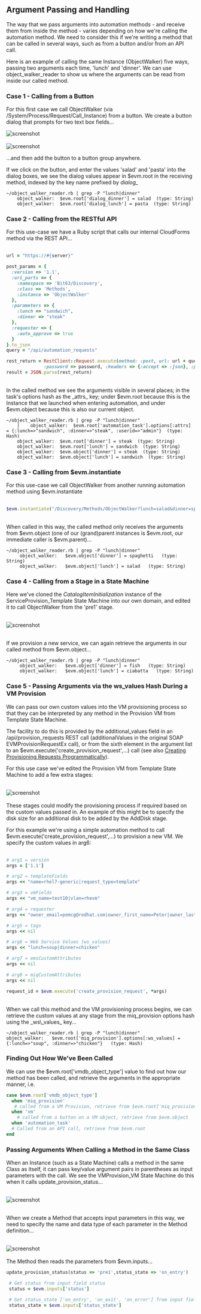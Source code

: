 ## Argument Passing and Handling


The way that we pass arguments into automation methods - and receive them from inside the method - varies depending on how we're calling the automation method. We need to consider this if we're writing a method that can be called in several ways, such as from a button and/or from an API call.

Here is an example of calling the same Instance (ObjectWalker) five ways, passing two arguments each time, 'lunch' and 'dinner'. We can use object\_walker\_reader to show us where the arguments can be read from inside our called method.

### Case 1 -  Calling from a Button

For this first case we call ObjectWalker (via /System/Process/Request/Call_Instance) from a button. We create a button dialog that prompts for two text box fields...

![screenshot](images/screenshot2.png)
<br><br>
![screenshot](images/screenshot1.png)

...and then add the button to a button group anywhere.

If we click on the button, and enter the values 'salad' and 'pasta' into the dialog boxes, we see the dialog values appear in $evm.root in the receiving method, indexed by the key name prefixed by _dialog\__

```
~/object_walker_reader.rb | grep -P "lunch|dinner"
    object_walker:  $evm.root['dialog_dinner'] = salad  (type: String)
    object_walker:  $evm.root['dialog_lunch'] = pasta  (type: String)
```

### Case 2 - Calling from the RESTful API

For this use-case we have a Ruby script that calls our internal CloudForms method via the REST API...
<br> <br>


```ruby
url = "https://#{server}"

post_params = {
  :version => '1.1',
  :uri_parts => {
    :namespace => 'Bit63/Discovery',
    :class => 'Methods',
    :instance => 'ObjectWalker'
  },
  :parameters => {
    :lunch => "sandwich",
    :dinner => "steak"
  },
  :requester => {
    :auto_approve => true
  }
}.to_json
query = "/api/automation_requests"

rest_return = RestClient::Request.execute(method: :post, url: url + query, :user => username, \
              :password => password, :headers => {:accept => :json}, :payload => post_params, verify_ssl: false)
result = JSON.parse(rest_return)
```
<br>
In the called method we see the arguments visible in several places; in the task's options hash as the _attrs_ key; under $evm.root because this is the Instance that we launched when entering automation, and under $evm.object because this is also our current object.

```
~/object_walker_reader.rb | grep -P "lunch|dinner"
    |    object_walker:  $evm.root['automation_task'].options[:attrs] = {:lunch=>"sandwich", :dinner=>"steak", :userid=>"admin"}  (type: Hash)
    object_walker:  $evm.root['dinner'] = steak  (type: String)
    object_walker:  $evm.root['lunch'] = sandwich  (type: String)
    object_walker:  $evm.object['dinner'] = steak  (type: String)
    object_walker:  $evm.object['lunch'] = sandwich  (type: String)
```

### Case 3 - Calling from $evm.instantiate

For this use-case we call ObjectWalker from another running automation method using $evm.instantiate
<br> <br>

```ruby
$evm.instantiate("/Discovery/Methods/ObjectWalker?lunch=salad&dinner=spaghetti")
```
<br>
When called in this way, the called method only receives the arguments from $evm.object (one of our (grand)parent instances is $evm.root, our immediate caller is $evm.parent)...

```
~/object_walker_reader.rb | grep -P "lunch|dinner"
     object_walker:   $evm.object['dinner'] = spaghetti   (type: String)
     object_walker:   $evm.object['lunch'] = salad   (type: String)
```


### Case 4 - Calling from a Stage in a State Machine

Here we've cloned the _CatalogItemInitialization_ instance of the ServiceProvision\_Template State Machine into our own domain, and edited it to call ObjectWalker from the 'pre1' stage.
<br><br>

![screenshot](images/screenshot3.png)

<br>
If we provision a new service, we can again retrieve the arguments in our called method from $evm.object...

```
~/object_walker_reader.rb | grep -P "lunch|dinner"
     object_walker:   $evm.object['dinner'] = fish   (type: String)
     object_walker:   $evm.object['lunch'] = ciabatta   (type: String)
```

### Case 5 - Passing Arguments via the ws_values Hash During a VM Provision

We can pass our own custom values into the VM provisioning process so that they can be interpreted by any method in the Provision VM from Template State Machine.

The facility to do this is provided by the additional\_values field in an /api/provision_requests REST call (additionalValues in the original SOAP EVMProvisionRequestEx call), or from the sixth element in the argument list to an $evm.execute('create\_provision\_request',...) call (see also [Creating Provisioning Requests Programmatically](../chapter15.create_provision_request.md)).

For this use case we've edited the Provision VM from Template State Machine to add a few extra stages:
<br><br>

![screenshot](images/screenshot4.png)
<br><br>
These stages could modify the provisioning process if required based on the custom values passed in. An example of this might be to specify the disk size for an additional disk to be added by the AddDisk stage.

For this example we're using a simple automation method to call $evm.execute('create\_provision\_request',...) to provision a new VM. We specify the custom values in arg6:
<br><br>

```ruby
# arg1 = version
args = ['1.1']

# arg2 = templateFields
args << "name=rhel7-generic|request_type=template"

# arg3 = vmFields
args << "vm_name=test10|vlan=rhevm"

# arg4 = requester
args << "owner_email=pemcg@redhat.com|owner_first_name=Peter|owner_last_name=McGowan"

# arg5 = tags
args << nil

# arg6 = Web Service Values (ws_values)
args << "lunch=soup|dinner=chicken"

# arg7 = emsCustomAttributes
args << nil

# arg8 = miqCustomAttributes
args << nil

request_id = $evm.execute('create_provision_request', *args)
```
<br>
When we call this method and the VM provisioning process begins, we can retrieve the custom values at any stage from the miq_provision options hash using the _ws\_values_ key...

```
~/object_walker_reader.rb | grep -P "lunch|dinner"
object_walker:   $evm.root['miq_provision'].options[:ws_values] = {:lunch=>"soup", :dinner=>"chicken"}   (type: Hash)
```

### Finding Out How We've Been Called

We can use the $evm.root['vmdb\_object\_type'] value to find out how our method has been called, and retrieve the arguments in the appropriate manner, i.e.

```ruby
case $evm.root['vmdb_object_type']
  when 'miq_provision'
   # called from a VM Provision, retrieve from $evm.root['miq_provision'].options[:ws_values]
  when 'vm'
    # called from a button on a VM object, retrieve from $evm.object
  when 'automation_task'
  # Called from an API call, retrieve from $evm.root
end
```
### Passing Arguments When Calling a Method in the Same Class

When an Instance (such as a State Machine) calls a method in the same Class as itself, it can pass key/value argument pairs in parentheses as input parameters with the call. We see the VMProvision\_VM State Machine do this when it calls update\_provision\_status...
<br><br>

![screenshot](images/screenshot5.png)
<br><br>

When we create a Method that accepts input parameters in this way, we need to specify the name and data type of each parameter in the Method definition...
<br><br>

![screenshot](images/screenshot6.png)
<br><br>
The Method then reads the parameters from $evm.inputs...

```ruby
update_provision_status(status => 'pre1',status_state => 'on_entry')

 # Get status from input field status
 status = $evm.inputs['status']

 # Get status_state ['on_entry', 'on_exit', 'on_error'] from input field
 status_state = $evm.inputs['status_state']
```
